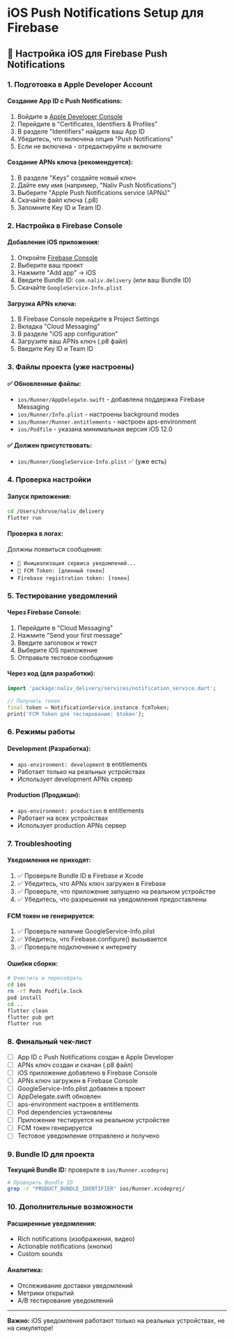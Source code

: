 # iOS Push Notifications Setup для Firebase

## 🍎 Настройка iOS для Firebase Push Notifications

### 1. Подготовка в Apple Developer Account

#### Создание App ID с Push Notifications:
1. Войдите в [Apple Developer Console](https://developer.apple.com/account/)
2. Перейдите в "Certificates, Identifiers & Profiles"
3. В разделе "Identifiers" найдите ваш App ID
4. Убедитесь, что включена опция "Push Notifications"
5. Если не включена - отредактируйте и включите

#### Создание APNs ключа (рекомендуется):
1. В разделе "Keys" создайте новый ключ
2. Дайте ему имя (например, "Naliv Push Notifications")
3. Выберите "Apple Push Notifications service (APNs)"
4. Скачайте файл ключа (.p8)
5. Запомните Key ID и Team ID

### 2. Настройка в Firebase Console

#### Добавление iOS приложения:
1. Откройте [Firebase Console](https://console.firebase.google.com/)
2. Выберите ваш проект
3. Нажмите "Add app" → iOS
4. Введите Bundle ID: `com.naliv.delivery` (или ваш Bundle ID)
5. Скачайте `GoogleService-Info.plist`

#### Загрузка APNs ключа:
1. В Firebase Console перейдите в Project Settings
2. Вкладка "Cloud Messaging"
3. В разделе "iOS app configuration"
4. Загрузите ваш APNs ключ (.p8 файл)
5. Введите Key ID и Team ID

### 3. Файлы проекта (уже настроены)

#### ✅ Обновленные файлы:
- `ios/Runner/AppDelegate.swift` - добавлена поддержка Firebase Messaging
- `ios/Runner/Info.plist` - настроены background modes
- `ios/Runner/Runner.entitlements` - настроен aps-environment
- `ios/Podfile` - указана минимальная версия iOS 12.0

#### ✅ Должен присутствовать:
- `ios/Runner/GoogleService-Info.plist` ✅ (уже есть)

### 4. Проверка настройки

#### Запуск приложения:
```bash
cd /Users/shrvse/naliv_delivery
flutter run
```

#### Проверка в логах:
Должны появиться сообщения:
- `🔔 Инициализация сервиса уведомлений...`
- `📱 FCM Token: [длинный токен]`
- `Firebase registration token: [токен]`

### 5. Тестирование уведомлений

#### Через Firebase Console:
1. Перейдите в "Cloud Messaging"
2. Нажмите "Send your first message"
3. Введите заголовок и текст
4. Выберите iOS приложение
5. Отправьте тестовое сообщение

#### Через код (для разработки):
```dart
import 'package:naliv_delivery/services/notification_service.dart';

// Получить токен
final token = NotificationService.instance.fcmToken;
print('FCM Token для тестирования: $token');
```

### 6. Режимы работы

#### Development (Разработка):
- `aps-environment: development` в entitlements
- Работает только на реальных устройствах
- Использует development APNs сервер

#### Production (Продакшн):
- `aps-environment: production` в entitlements
- Работает на всех устройствах
- Использует production APNs сервер

### 7. Troubleshooting

#### Уведомления не приходят:
1. ✅ Проверьте Bundle ID в Firebase и Xcode
2. ✅ Убедитесь, что APNs ключ загружен в Firebase
3. ✅ Проверьте, что приложение запущено на реальном устройстве
4. ✅ Убедитесь, что разрешения на уведомления предоставлены

#### FCM токен не генерируется:
1. ✅ Проверьте наличие GoogleService-Info.plist
2. ✅ Убедитесь, что Firebase.configure() вызывается
3. ✅ Проверьте подключение к интернету

#### Ошибки сборки:
```bash
# Очистить и пересобрать
cd ios
rm -rf Pods Podfile.lock
pod install
cd ..
flutter clean
flutter pub get
flutter run
```

### 8. Финальный чек-лист

- [ ] App ID с Push Notifications создан в Apple Developer
- [ ] APNs ключ создан и скачан (.p8 файл)
- [ ] iOS приложение добавлено в Firebase Console
- [ ] APNs ключ загружен в Firebase Console
- [ ] GoogleService-Info.plist добавлен в проект
- [ ] AppDelegate.swift обновлен
- [ ] aps-environment настроен в entitlements
- [ ] Pod dependencies установлены
- [ ] Приложение тестируется на реальном устройстве
- [ ] FCM токен генерируется
- [ ] Тестовое уведомление отправлено и получено

### 9. Bundle ID для проекта

**Текущий Bundle ID:** проверьте в `ios/Runner.xcodeproj`

```bash
# Проверить Bundle ID
grep -r "PRODUCT_BUNDLE_IDENTIFIER" ios/Runner.xcodeproj/
```

### 10. Дополнительные возможности

#### Расширенные уведомления:
- Rich notifications (изображения, видео)
- Actionable notifications (кнопки)
- Custom sounds

#### Аналитика:
- Отслеживание доставки уведомлений
- Метрики открытий
- A/B тестирование уведомлений

---

**Важно:** iOS уведомления работают только на реальных устройствах, не на симуляторе!
